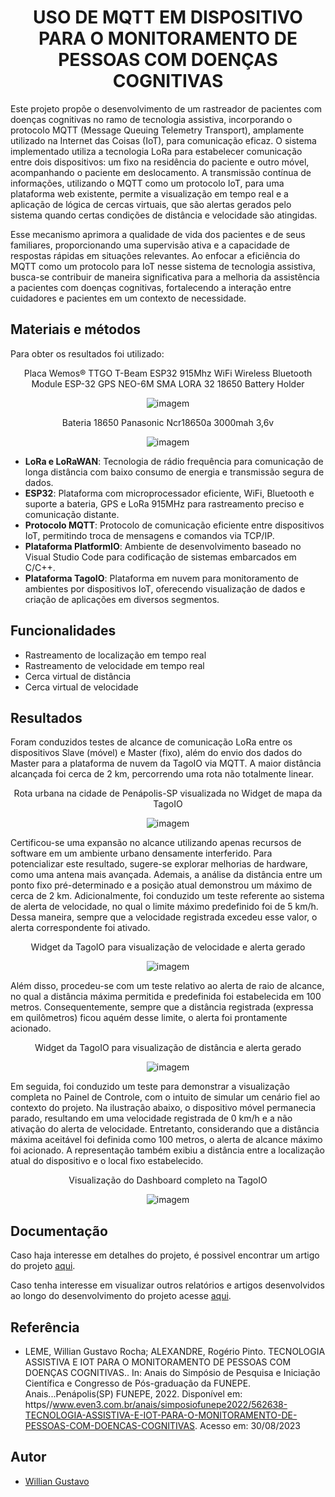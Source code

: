 <h1 align="center"> USO DE MQTT EM DISPOSITIVO PARA O MONITORAMENTO DE PESSOAS COM DOENÇAS COGNITIVAS </h1>

Este projeto propõe o desenvolvimento de um rastreador de pacientes com doenças cognitivas no ramo de tecnologia assistiva, incorporando o protocolo MQTT (Message Queuing Telemetry Transport), amplamente utilizado na Internet das Coisas (IoT), para comunicação eficaz. O sistema implementado utiliza a tecnologia LoRa para estabelecer comunicação entre dois dispositivos: um fixo na residência do paciente e outro móvel, acompanhando o paciente em deslocamento. A transmissão contínua de informações, utilizando o MQTT como um protocolo IoT, para uma plataforma web existente, permite a visualização em tempo real e a aplicação de lógica de cercas virtuais, que são alertas gerados pelo sistema quando certas condições de distância e velocidade são atingidas. 

Esse mecanismo aprimora a qualidade de vida dos pacientes e de seus familiares, proporcionando uma supervisão ativa e a capacidade de respostas rápidas em situações relevantes. Ao enfocar a eficiência do MQTT como um protocolo para IoT nesse sistema de tecnologia assistiva, busca-se contribuir de maneira significativa para a melhoria da assistência a pacientes com doenças cognitivas, fortalecendo a interação entre cuidadores e pacientes em um contexto de necessidade.


## Materiais e métodos
Para obter os resultados foi utilizado:

<p align="center">Placa Wemos® TTGO T-Beam ESP32 915Mhz WiFi Wireless Bluetooth Module ESP-32 GPS NEO-6M SMA LORA 32 18650 Battery Holder</p>
<p align="center">
  <img src="https://github.com/williangrleme/IC-Rastreador/blob/main/imgs/1.jpeg" alt="imagem">
</p>

<p align="center">Bateria 18650 Panasonic Ncr18650a 3000mah 3,6v</p>
<p align="center">
  <img src="https://github.com/williangrleme/IC-Rastreador/blob/main/imgs/2.jpeg" alt="imagem">
</p>

- __LoRa e LoRaWAN__: Tecnologia de rádio frequência para comunicação de longa distância com baixo consumo de energia e transmissão segura de dados.
- __ESP32__: Plataforma com microprocessador eficiente, WiFi, Bluetooth e suporte a bateria, GPS e LoRa 915MHz para rastreamento preciso e comunicação distante.
- __Protocolo MQTT__: Protocolo de comunicação eficiente entre dispositivos IoT, permitindo troca de mensagens e comandos via TCP/IP.
- __Plataforma PlatformIO__: Ambiente de desenvolvimento baseado no Visual Studio Code para codificação de sistemas embarcados em C/C++.
- __Plataforma TagoIO__: Plataforma em nuvem para monitoramento de ambientes por dispositivos IoT, oferecendo visualização de dados e criação de aplicações em diversos segmentos.


## Funcionalidades

- Rastreamento de localização em tempo real
- Rastreamento de velocidade em tempo real
- Cerca virtual de distância
- Cerca virtual de velocidade


## Resultados

Foram conduzidos testes de alcance de comunicação LoRa entre os dispositivos Slave (móvel) e Master (fixo), além do envio dos dados do Master para a plataforma de nuvem da TagoIO via MQTT. A maior distância alcançada foi cerca de 2 km, percorrendo uma rota não totalmente linear.

<p align="center">Rota urbana na cidade de Penápolis-SP visualizada no Widget de mapa da TagoIO</p>
<p align="center">
  <img src="https://github.com/williangrleme/IC-Rastreador/blob/main/imgs/3.png" alt="imagem">
</p>

Certificou-se uma expansão no alcance utilizando apenas recursos de software em um ambiente urbano densamente interferido. Para potencializar este resultado, sugere-se explorar melhorias de hardware, como uma antena mais avançada. Ademais, a análise da distância entre um ponto fixo pré-determinado e a posição atual demonstrou um máximo de cerca de 2 km.
Adicionalmente, foi conduzido um teste referente ao sistema de alerta de velocidade, no qual o limite máximo predefinido foi de 5 km/h. Dessa maneira, sempre que a velocidade registrada excedeu esse valor, o alerta correspondente foi ativado.

<p align="center">Widget da TagoIO para visualização de velocidade e alerta gerado</p>
<p align="center">
  <img src="https://github.com/williangrleme/IC-Rastreador/blob/main/imgs/4.png" alt="imagem">
</p>

Além disso, procedeu-se com um teste relativo ao alerta de raio de alcance, no qual a distância máxima permitida e predefinida foi estabelecida em 100 metros. Consequentemente, sempre que a distância registrada (expressa em quilômetros) ficou aquém desse limite, o alerta foi prontamente acionado.


<p align="center">Widget da TagoIO para visualização de distância e alerta gerado</p>
<p align="center">
  <img src="https://github.com/williangrleme/IC-Rastreador/blob/main/imgs/5.png" alt="imagem">
</p>

Em seguida, foi conduzido um teste para demonstrar a visualização completa no Painel de Controle, com o intuito de simular um cenário fiel ao contexto do projeto. Na ilustração abaixo, o dispositivo móvel permanecia parado, resultando em uma velocidade registrada de 0 km/h e a não ativação do alerta de velocidade. Entretanto, considerando que a distância máxima aceitável foi definida como 100 metros, o alerta de alcance máximo foi acionado. A representação também exibiu a distância entre a localização atual do dispositivo e o local fixo estabelecido.

<p align="center">Visualização do Dashboard completo na TagoIO</p>
<p align="center">
  <img src="https://github.com/williangrleme/IC-Rastreador/blob/main/imgs/6.png" alt="imagem">
</p>

## Documentação


Caso haja interesse em detalhes do projeto, é possivel encontrar um artigo do projeto [aqui](https://github.com/williangrleme/IC-Rastreador/blob/main/Documentacao/Artigo_conict.pdf).

Caso tenha interesse em visualizar outros relatórios e artigos desenvolvidos ao longo do desenvolvimento do projeto acesse [aqui](https://github.com/williangrleme/IC-Rastreador/tree/main/Documentacao).



## Referência

- LEME, Willian Gustavo Rocha; ALEXANDRE, Rogério Pinto. TECNOLOGIA ASSISTIVA E IOT PARA O MONITORAMENTO DE PESSOAS COM DOENÇAS COGNITIVAS.. In: Anais do Simpósio de Pesquisa e Iniciação Científica e Congresso de Pós-graduação da FUNEPE. Anais...Penápolis(SP) FUNEPE, 2022. Disponível em: https//www.even3.com.br/anais/simposiofunepe2022/562638-TECNOLOGIA-ASSISTIVA-E-IOT-PARA-O-MONITORAMENTO-DE-PESSOAS-COM-DOENCAS-COGNITIVAS. Acesso em: 30/08/2023
## Autor

- [Willian Gustavo](https://github.com/williangrleme)


